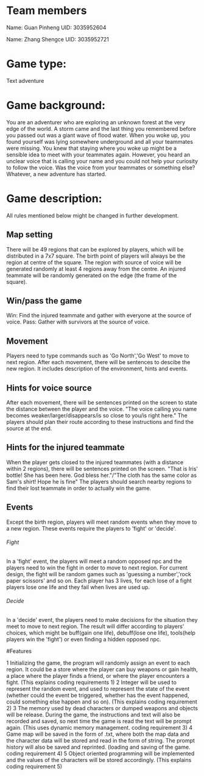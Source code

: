 # Team members
Name: Guan Pinheng 
UID: 3035952604

Name: Zhang Shengce
UID: 3035952721
# Game type: 
Text adventure

# Game background: 
  You are an adventurer who are exploring an unknown forest at the very edge of the world. 
  A storm came and the last thing you remembered before you passed out was a giant wave of flood water.
  When you woke up, you found yourself was lying somewhere underground and all your teammates were missing.
  You knew that staying where you woke up might be a sensible idea to meet with your teammates again.
  However, you heard an unclear voice that is calling your name and you could not help your curiosity to follow the voice.
  Was the voice from your teammates or something else?
  Whatever, a new adventure has started.
  
# Game description:
  All rules mentioned below might be changed in further development.
  
## Map setting
  There will be 49 regions that can be explored by players, which will be distributed in a 7x7 square.
  The birth point of players will always be the region at centre of the square. 
  The region with source of voice will be generated randomly at least 4 regions away from the centre.
  An injured teammate will be randomly generated on the edge (the frame of the square).
  
## Win/pass the game
  Win: Find the injured teammate and gather with everyone at the source of voice.
  Pass: Gather with survivors at the source of voice.
  
## Movement
  Players need to type commands such as 'Go North','Go West' to move to next region.
  After each movement, there will be sentences to descibe the new region. 
  It includes description of the environment, hints and events.
  
## Hints for voice source 
  After each movement, there will be sentences printed on the screen to state the distance between the player and the voice.
  "The voice calling you name becomes weaker/larger/disappears/is so close to you/is right here."
  The players should plan their route according to these instructions and find the source at the end.
  
## Hints for the injured teammate
  When the player gets closed to the injured teammates (with a distance within 2 regions), there will be sentences printed on the screen.
  "That is Iris' bottle! She has been here. God bless her."/"The cloth has the same color as Sam's shirt! Hope he is fine"
  The players should search nearby regions to find their lost teammate in order to actually win the game.
  
## Events
  Except the birth region, players will meet random events when they move to a new region.
  These events require the players to 'fight' or 'decide'.
  
###### Fight
  In a 'fight' event, the players will meet a random opposed npc and the players need to win the fight in order to move to next region.
  For current design, the fight will be random games such as 'guessing a number','rock paper scissors' and so on.
  Each player has 3 lives, for each lose of a fight players lose one life and they fail when lives are used up.
  
###### Decide
  In a 'decide' event, the players need to make decisions for the situation they meet to move to next region.
  The result will differ according to players' choices, which might be buff(gain one life), debuff(lose one life), tools(help players win the 'fight') or even finding a hidden opposed npc.
  
#Features

1 Initializing the game, the program will randomly assign an event to each region. It could be a store where the player can buy weapons or gain health, a place where the player finds a friend, or where the player encounters a fight. (This explains coding requirements 1)
2 Integer will be used to represent the random event, and used to represent the state of the event (whether could the event be triggered, whether has the event happened, could something else happen and so on). (This explains coding requirement 2)
3 The memory used by dead characters or dumped weapons and objects will be release. During the game, the instructions and text will also be recorded and saved, so next time the game is read the text will be prompt again. (This uses dynamic memory management. coding requirement 3)
4 Game map will be saved in the form of .txt, where both the map data and the character data will be stored and read in the form of string. The prompt history will also be saved and reprinted. (loading and saving of the game. coding requirement 4)
5 Object oriented programming will be implemented and the values of the characters will be stored accordingly. (This explains coding requirement 5)

